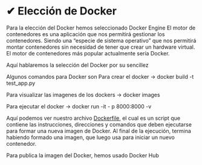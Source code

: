 # ✔ Elección de Docker

Para la elección del Docker hemos seleccionado Docker Engine
El motor de contenedores es una aplicación que nos permitirá gestionar los contenedores. Siendo una “especie de sistema operativo” que nos permitirá montar contenedores sin necesidad de tener que crear un hardware virtual. El motor de contenedores más popular actualmente sería Docker.

Aquí hablaremos la selección del Docker por su sencillez

Algunos comandos para Docker son
Para crear el docker -> docker build -t test_app.py

Para visualizar las imagenes de los dockers -> docker images

Para ejecutar el docker -> docker run -it - p 8000:8000 -v

Aquí podemos ver nuestro archivo [Dockerfile](https://github.com/dalkisbustos/Proyecto_Final/blob/main/Dockerfile), el cual es un script que contiene las instrucciones, direcciones y comandos que deben ejecutarse para formar una nueva imagen de Docker. Al final de la ejecución, termina habiendo formado una imagen, que luego usa para iniciar un nuevo contenedor.

Para publica la imagen del Docker, hemos usado Docker Hub

